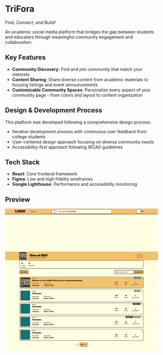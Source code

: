 # TriFora

*Find, Connect, and Build!*

An academic social media platform that bridges the gap between students and educators through meaningful community engagement and collaboration.

## Key Features

- **Community Discovery**: Find and join community that match your interests
- **Content Sharing**: Share diverse content from academic materials to housing listings and event announcements
- **Customizable Community Spaces**: Personalize every aspect of your community page - from colors and layout to content organization

## Design & Development Process

This platform was developed following a comprehensive design process:

* Iterative development process with continuous user feedback from college students
* User-centered design approach focusing on diverse community needs
* Accessibility-first approach following WCAG guidelines

## Tech Stack

- **React**: Core frontend framework
- **Figma**: Low and high fidelity wireframes
- **Google Lighthouse**: Performance and accessibility monitoring

## Preview

![alt text](public/demo2.jpg)